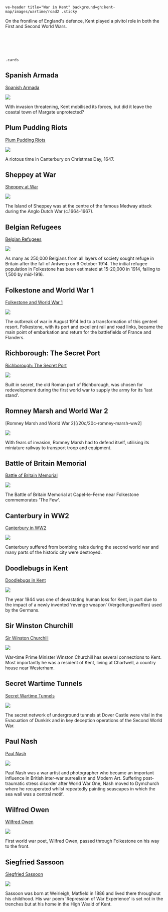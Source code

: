 `ve-header title="War in Kent" background=gh:kent-map/images/wartime/road2 .sticky`

On the frontline of England's defence, Kent played a pivitol role in both the First and Second World Wars.

# &nbsp; 
`.cards`

## Spanish Armada

[Spanish Armada](/16c/16c-spanish-armada)

![](https://raw.githubusercontent.com/kent-map/images/main/thumbnails/wartime_Spanish_Armada.jpg)

With invasion threatening, Kent mobilised its forces, but did it leave the coastal town of Margate unprotected? 

## Plum Pudding Riots

[Plum Pudding Riots](/17c/17c-plum-pudding-riots)

![](https://raw.githubusercontent.com/kent-map/images/main/thumbnails/17c_Plum_Pudding_Riots.jpg)

A riotous time in Canterbury on Christmas Day, 1647.

## Sheppey at War

[Sheppey at War](/17c/17c-sheppey-at-war)

![](https://raw.githubusercontent.com/kent-map/images/main/thumbnails/17c_Sheppey_at_War.jpg)

The Island of Sheppey was at the centre of the famous Medway attack during the Anglo Dutch War (c.1664-1667).

## Belgian Refugees

[Belgian Refugees](/20c/20c-belgian-refugees/)

![](https://raw.githubusercontent.com/kent-map/images/main/thumbnails/wartime_Belgian_Refugees.jpg)

As many as 250,000 Belgians from all layers of society sought refuge in Britain after the fall of Antwerp on 6 October 1914. The initial refugee population in Folkestone has been estimated at 15-20,000 in 1914, falling to 1,500 by mid-1916.

## Folkestone and World War 1

[Folkestone and World War 1](/20c/20c-folkestone-ww1/)

![](https://raw.githubusercontent.com/kent-map/images/main/thumbnails/wartime_Folkestone_and_World_War_1.jpg)

The outbreak of war in August 1914 led to a transformation of this genteel resort. Folkestone, with its port and excellent rail and road links, became the main point of embarkation and return for the battlefields of France and Flanders.

## Richborough: The Secret Port

[Richborough: The Secret Port](/20c/20c-richborough/)

![](https://raw.githubusercontent.com/kent-map/images/main/thumbnails/seascpae_Richborough_The_Secret_Port.jpg)

Built in secret, the old Roman port of Richborough, was chosen for redevelopment during the first world war to supply the army for its 'last stand'.

## Romney Marsh and World War 2

[Romney Marsh and World War 2](/20c/20c-romney-marsh-ww2]

![](https://iiif.juncture-digital.org/thumbnail?url=https://upload.wikimedia.org/wikipedia/commons/b/b9/Romney%2C_Hythe_%26_Dymchurch_Railway_-_6109966657.jpg)

With fears of invasion, Romney Marsh had to defend itself, utilising its miniature railway to transport troop and equipment.

## Battle of Britain Memorial

[Battle of Britain Memorial](/20c/20c-battle-of-britain-memorial/)

![](https://raw.githubusercontent.com/kent-map/images/main/thumbnails/wartime_Battle_of_Britain_Memorial.jpg)

The Battle of Britain Memorial at Capel-le-Ferne near Folkestone commemorates 'The Few'.

## Canterbury in WW2

[Canterbury in WW2](/canterbury/20c-canterbury-ww2/)

![](https://raw.githubusercontent.com/kent-map/images/main/thumbnails/wartime_Canterbury_in_WW2.jpg)

Canterbury suffered from bombing raids during the second world war and many parts of the historic city were destroyed.

## Doodlebugs in Kent

[Doodlebugs in Kent](/20c/ww2-doodlebug/)

![](https://raw.githubusercontent.com/kent-map/images/main/thumbnails/wartime_Doodlebugs_in_Kent.jpg)

The year 1944 was one of devastating human loss for Kent, in part due to the impact of a newly invented ‘revenge weapon’ (Vergeltungswaffen) used by the Germans.


## Sir Winston Churchill 

[Sir Winston Churchill ](/20c/20c-churchill-chartwell/)

![](https://raw.githubusercontent.com/kent-map/images/main/thumbnails/wartime_Sir_Winston_Churchill.jpg)

War-time Prime Minister Winston Churchill has several connections to Kent. Most importantly he was a resident of Kent, living at Chartwell, a country house near Westerham.

## Secret Wartime Tunnels

[Secret Wartime Tunnels](/20c/20c-secret-tunnels/)

![](https://raw.githubusercontent.com/kent-map/images/main/thumbnails/wartime_Secret_Wartime_Tunnels.jpg)

The secret network of underground tunnels at Dover Castle were vital in the Evacuation of Dunkirk and in key deception operations of the Second World War.

## Paul Nash

[Paul Nash](/20c/20c-nash-biography)

![](https://raw.githubusercontent.com/kent-map/images/main/thumbnails/wartime_Paul_Nash.jpg)

Paul Nash was a war artist and photographer who became an important influence in British inter-war surrealism and Modern Art. Suffering post-traumatic stress disorder after World War One, Nash moved to Dymchurch where he recuperated whilst repeatedly painting seascapes in which the sea wall was a central motif.

## Wilfred Owen

[Wilfred Owen](/20c/20c-owen-biography/)

![](https://raw.githubusercontent.com/kent-map/images/main/thumbnails/wartime_Wilfred_Owen.jpg)

First world war poet, Wilfred Owen, passed through Folkestone on his way to the front.

## Siegfried Sassoon

[Siegfried Sassoon](/20c/20c-sassoon-biography)

![](https://raw.githubusercontent.com/kent-map/images/main/thumbnails/poetry_Siegfried_Sassoon.jpg)

Sassoon was born at Weirleigh, Matfield in 1886 and lived there throughout his childhood. His war poem 'Repression of War Experience' is set not in the trenches but at his home in the High Weald of Kent.
